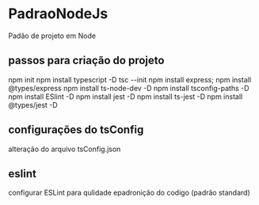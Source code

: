 # PadraoNodeJs
Padão de projeto em Node

## passos para criação do projeto
npm init
npm install typescript -D
tsc --init
npm install express;
npm install @types/express
npm install ts-node-dev -D
npm install tsconfig-paths -D
npm install ESlint -D
npm install jest -D
npm install ts-jest -D
npm install @types/jest -D

## configurações do tsConfig
alteração do arquivo tsConfig.json

## eslint
configurar ESLint para qulidade epadronição do codigo (padrão standard)

